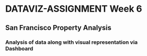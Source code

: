 # DATAVIZ-ASSIGNMENT Week 6
## San Francisco Property Analysis
### Analysis of data along with visual representation via Dashboard

